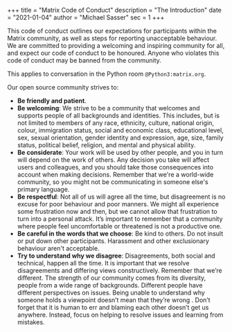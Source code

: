+++
title = "Matrix Code of Conduct"
description = "The Introduction"
date = "2021-01-04"
author = "Michael Sasser"
sec = 1
+++

This code of conduct outlines our expectations for participants within the
Matrix community, as well as steps for reporting unacceptable behaviour. 
We are committed to providing a welcoming and inspiring community for all, 
and expect our code of conduct to be honoured. Anyone who violates this code 
of conduct may be banned from the community.

This applies to conversation in the Python room `@Python3:matrix.org`.

Our open source community strives to:

* **Be friendly and patient**.
* **Be welcoming**: We strive to be a community that welcomes and supports 
  people of all backgrounds and identities. This includes, but is not 
  limited to members of any race, ethnicity, culture, national origin, 
  colour, immigration status, social and economic class, educational level, 
  sex, sexual orientation, gender identity and expression, age, size, family 
  status, political belief, religion, and mental and physical ability.
* **Be considerate**: Your work will be used by other people, and you in 
  turn will depend on the work of others. Any decision you take will 
  affect users and colleagues, and you should take those consequences into 
  account when making decisions. Remember that we're a world-wide community, 
  so you might not be communicating in someone else's primary language.
* **Be respectful**: Not all of us will agree all the time, but disagreement 
  is no excuse for poor behaviour and poor manners. We might all experience 
  some frustration now and then, but we cannot allow that frustration to turn
  into a personal attack. It’s important to remember that a community where 
  people feel uncomfortable or threatened is not a productive one.
* **Be careful in the words that we choose**: Be kind to others. Do not insult
  or put down other participants. Harassment and other exclusionary behaviour 
  aren't acceptable.
* **Try to understand why we disagree**: Disagreements, both social and 
  technical, happen all the time. It is important that we resolve disagreements 
  and differing views constructively. Remember that we’re different. The 
  strength of our community comes from its diversity, people from a wide range 
  of backgrounds. Different people have different perspectives on issues. Being 
  unable to understand why someone holds a viewpoint doesn’t mean that they’re 
  wrong . Don’t forget that it is human to err and blaming each other doesn’t 
  get us anywhere. Instead, focus on helping to resolve issues and learning 
  from mistakes.
